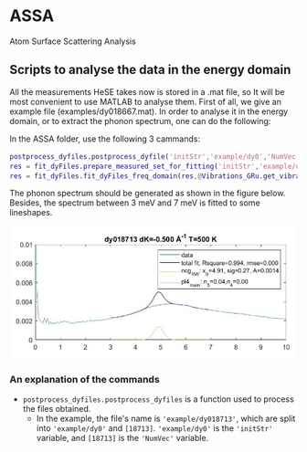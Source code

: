 # ASSA

Atom Surface Scattering Analysis

## Scripts to analyse the data in the energy domain

All the measurements HeSE takes now is stored in a .mat file, so It will be most convenient to use MATLAB to analyse them. First of all, we give an example file (examples/dy018667.mat). In order to analyse it in the energy domain, or to extract the phonon spectrum, one can do the following:

In the ASSA folder, use the following 3 cammands:

```matlab
postprocess_dyfiles.postprocess_dyfile('initStr','example/dy0','NumVec',[18713],'fixFalsePositive',1);
res = fit_dyFiles.prepare_measured_set_for_fitting('initStr','example/dy0','NumVec',[18713]);
res = fit_dyFiles.fit_dyFiles_freq_domain(res,@Vibrations_GRu.get_vibrations,3,1, [],[0 10 0 0.01],[3 7]);
```
The phonon spectrum should be generated as shown in the figure below. Besides, the spectrum between 3 meV and 7 meV is fitted to some lineshapes.

![some test figures](https://github.com/liuboyao16/test/blob/main/examples/dy018713.jpg)

### An explanation of the commands

* `postprocess_dyfiles.postprocess_dyfiles` is a function used to process the files obtained.
  * In the example, the file's name is `'example/dy018713'`, which are split into `'example/dy0'` and `[18713]`. `'example/dy0'` is the `'initStr'` variable, and `[18713]` is the `'NumVec'` variable.
